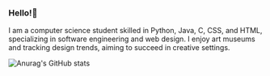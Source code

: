 ### Hello!👋
I am a computer science student skilled in Python, Java, C, CSS, and HTML, specializing in software engineering and web design. I enjoy art museums and tracking design trends, aiming to succeed in creative settings.

<!-- Level 1: Sample bio and stats
**lucia175/lucia175** is a ✨ _special_ ✨ repository because its `README.md` (this file) appears on your GitHub profile.

Here are some ideas to get you started:

- 🔭 I’m currently working on ...
- 🌱 I’m currently learning ...
- 👯 I’m looking to collaborate on ...
- 🤔 I’m looking for help with ...
- 💬 Ask me about ...
- 📫 How to reach me: ...
- 😄 Pronouns: ...
- ⚡ Fun fact: ...
-->
<!-- git hub stats card -->
![Anurag's GitHub stats](https://github-readme-stats.vercel.app/api?username=lucia175&show_icons=true&theme=rose)

<!-- git hub readme card 
[![Readme Card](https://github-readme-stats.vercel.app/api/pin/?username=lucia175&show_icons=true&theme=midnight-purple&repo=github-readme-stats)](https://github.com/lucia175/github-readme-stats)
-->
